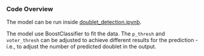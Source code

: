 ### Code Overview

The model can be run inside [doublet_detection.ipynb](src/doublet_detection.ipynb). 

The model use BoostClassifier to fit the data. The `p_thresh` and `voter_thresh` can be adjusted to achieve different results for the prediction - i.e., to adjust the number of predicted doublet in the output.
